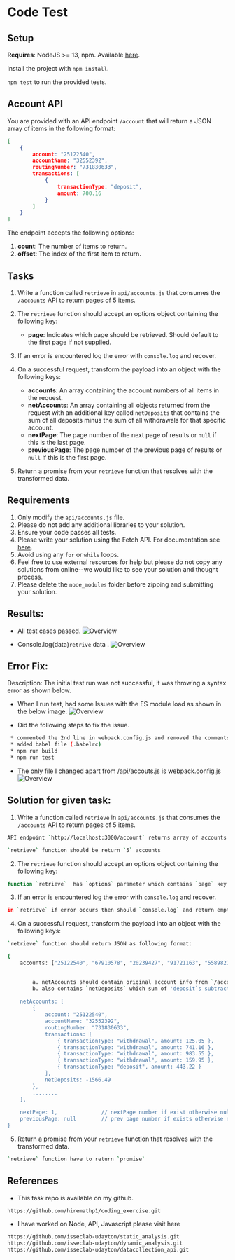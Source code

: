 # Code Test

## Setup

**Requires**: NodeJS >= 13, npm. Available [here](https://nodejs.org/en/).

Install the project with `npm install`.

`npm test` to run the provided tests.

## Account API

You are provided with an API endpoint `/account` that will return a JSON array of items in the following format:

```JSON
[
    {
        account: "25122540",
        accountName: "32552392",
        routingNumber: "731830633",
        transactions: [
            {
                transactionType: "deposit",
                amount: 700.16
            }
        ]
    }
]
```

The endpoint accepts the following options:

1. **count**: The number of items to return.
2. **offset**: The index of the first item to return.

## Tasks

1. Write a function called `retrieve` in `api/accounts.js` that consumes the `/accounts` API to return pages of 5 items.
2. The `retrieve` function should accept an options object containing the following key:

   - **page**: Indicates which page should be retrieved. Should default to the first page if not supplied.

3. If an error is encountered log the error with `console.log` and recover.
4. On a successful request, transform the payload into an object with the following keys:

   - **accounts**: An array containing the account numbers of all items in the request.
   - **netAccounts**: An array containing all objects returned from the request with an additional key called `netDeposits` that contains the sum of all deposits minus the sum of all withdrawals for that specific account.
   - **nextPage**: The page number of the next page of results or `null` if this is the last page.
   - **previousPage**: The page number of the previous page of results or `null` if this is the first page.

5. Return a promise from your `retrieve` function that resolves with the transformed data.

## Requirements

1. Only modify the `api/accounts.js` file.
2. Please do not add any additional libraries to your solution.
3. Ensure your code passes all tests.
4. Please write your solution using the Fetch API. For documentation see [here](https://developer.mozilla.org/en-US/docs/Web/API/Fetch_API/Using_Fetch).
5. Avoid using any `for` or `while` loops.
6. Feel free to use external resources for help but please do not copy any solutions from online--we would like to see your solution and thought process.
7. Please delete the `node_modules` folder before zipping and submitting your solution.

## Results: 
* All test cases passed.
![Overview](./Screenshots/final.png "Final") 

* Console.log(data)`retrive` data .
![Overview](./Screenshots/logdata.png "logdata") 

## Error Fix:
Description: The initial test run was not successful, it was throwing a syntax error as shown below.

* When I run test, had some Issues with the ES module load as shown in the below image.
![Overview](./Screenshots/testfail.png "testfail") 

* Did the following steps to fix the issue.
``` bash
 * commented the 2nd line in webpack.config.js and removed the comments on 1st line.
 * added babel file (.babelrc)
 * npm run build
 * npm run test
 ```      
 * The only file I changed apart from /api/accouts.js is webpack.config.js 
![Overview](./Screenshots/changes.png "changes") 


## Solution for given task:
1. Write a function called `retrieve` in `api/accounts.js` that consumes the `/accounts` API to return pages of 5 items.
``` bash
API endpoint `http://localhost:3000/account` returns array of accounts which length is `count`(default 100) from `offset`

`retrieve` function should be return `5` accounts 

```
2. The `retrieve` function should accept an options object containing the following key:
``` bash
function `retrieve`  has `options` parameter which contains `page` key. if not supplied default is `1`

```
3. If an error is encountered log the error with `console.log` and recover.
``` bash
in `retrieve` if error occurs then should `console.log` and return empty value.

```
4. On a successful request, transform the payload into an object with the following keys:
``` bash
`retrieve` function should return JSON as following format: 

{
    accounts: ["25122540", "67910578", "20239427", "91721163", "55898217"],  // 5 account numbers

    
        a. netAccounts should contain original account info from `/account` api endpoint, 
        b. also contains `netDeposits` which sum of 'deposit`s subtract sum of `withdrawal`s in 'transactions'
    
    netAccounts: [                                                           
        {
            account: "25122540",
            accountName: "32552392",
            routingNumber: "731830633",
            transactions: [
                { transactionType: "withdrawal", amount: 125.05 },
                { transactionType: "withdrawal", amount: 741.16 },
                { transactionType: "withdrawal", amount: 983.55 },
                { transactionType: "withdrawal", amount: 159.95 },
                { transactionType: "deposit", amount: 443.22 }
            ],           
            netDeposits: -1566.49
        },
        ........        
    ],
   
    nextPage: 1,              // nextPage number if exist otherwise null
    previousPage: null        // prev page number if exists otherwise null
}

```
5. Return a promise from your `retrieve` function that resolves with the transformed data.
``` bash
`retrieve` function have to return `promise` 

```


## References 
* This task repo is available on my github. 
``` bash
https://github.com/hiremathp1/coding_exercise.git

```

* I have worked on Node, API, Javascript please visit here

``` bash
https://github.com/isseclab-udayton/static_analysis.git
https://github.com/isseclab-udayton/dynamic_analysis.git
https://github.com/isseclab-udayton/datacollection_api.git


```


